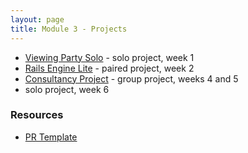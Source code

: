 ```yaml
---
layout: page
title: Module 3 - Projects
---
```


* [Viewing Party Solo](./viewing_party_solo) - solo project, week 1
* [Rails Engine Lite](./rails_engine_lite) - paired project, week 2
* [Consultancy Project](./consultancy) - group project, weeks 4 and 5
* solo project, week 6


### Resources
- [PR Template](./pr_template)

